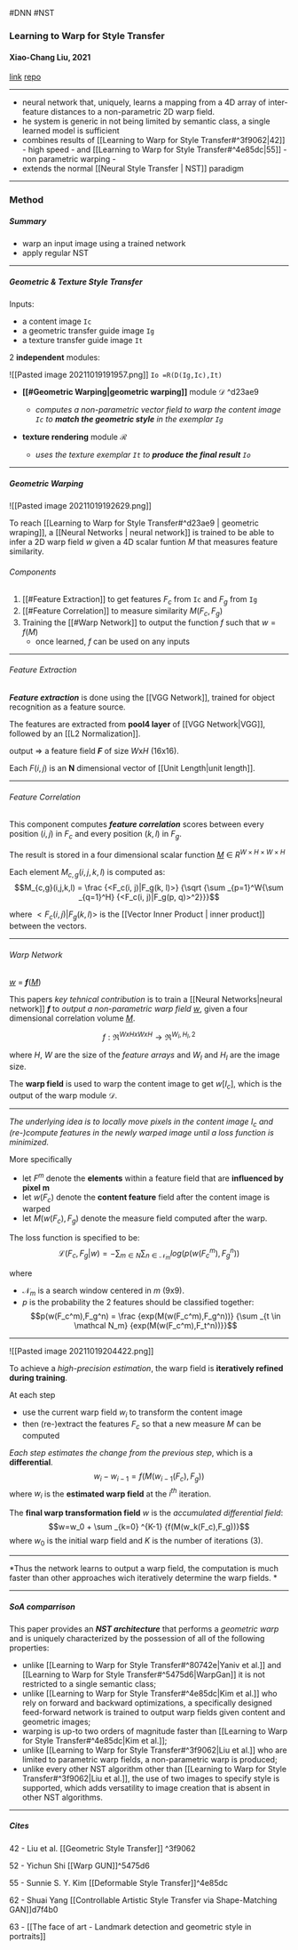 #DNN #NST

### Learning to Warp for Style Transfer
#### Xiao-Chang Liu, 2021

[link](https://openaccess.thecvf.com/content/CVPR2021/papers/Liu_Learning_To_Warp_for_Style_Transfer_CVPR_2021_paper.pdf)
[repo](https://github.com/xch-liu/learning-warp-st)

---

- neural network that, uniquely, learns a mapping from a 4D array of inter-feature distances to a non-parametric 2D warp field.
- he system is generic in not being limited by semantic class, a single learned model is sufficient
- combines results of [[Learning to Warp for Style Transfer#^3f9062|42]] - high speed - and [[Learning to Warp for Style Transfer#^4e85dc|55]] - non parametric warping -
- extends the normal [[Neural Style Transfer | NST]] paradigm

---


### Method

##### Summary

- warp an input image using a trained network
- apply regular NST

---

##### Geometric & Texture Style Transfer

Inputs:

- a content image `Ic`
- a geometric transfer guide image `Ig`
- a texture transfer guide image `It`

2 **independent** modules:

	
![[Pasted image 20211019191957.png]]
`Io =R(D(Ig,Ic),It)`

- **[[#Geometric Warping|geometric warping]]** module $\mathcal D$ ^d23ae9
	- *computes a non-parametric vector field to warp the content image `Ic` to **match the geometric style** in the exemplar `Ig`*

- **texture rendering** module $\mathcal R$
	- *uses the texture exemplar `It` to **produce the final result** `Io`*

---

##### Geometric Warping

![[Pasted image 20211019192629.png]]


To reach [[Learning to Warp for Style Transfer#^d23ae9 | geometric wraping]], a [[Neural Networks | neural network]] is trained to be able to infer a 2D warp field $w$ given a 4D scalar funtion $M$ that measures feature similarity.


###### Components
1. [[#Feature Extraction]] to get features $F_c$ from `Ic` and $F_g$ from `Ig`
2. [[#Feature Correlation]] to measure similarity $M(F_c, F_g)$
3. Training the [[#Warp Network]] to output the function $f$ such that $w=f(M)$
	- once learned, $f$ can be used on any inputs

---

###### Feature Extraction

***Feature extraction*** is done using the [[VGG Network]], trained for object recognition as a feature source.

The features are extracted from **pool4 layer** of [[VGG Network|VGG]], followed by an [[L2 Normalization]].

output => a feature field ***F*** of size *W*x*H* (16x16).

Each $F(i, j)$ is an **N** dimensional vector of [[Unit Length|unit length]].

---

###### Feature Correlation

This component computes ***feature correlation*** scores between every position $(i, j)$ in $F_c$ and every position $(k, l)$ in $F_g$.

The result is stored in a four dimensional scalar function <u>*M*</u> ∈ $R^{W×H×W×H}$

Each element $M_{c,g}(i,j,k,l)$ is computed as:
$$M_{c,g}(i,j,k,l) = \frac {<F_c(i, j)|F_g(k, l)>} {\sqrt {\sum _{p=1}^W{\sum _{q=1}^H} {<F_c(i, j)|F_g(p, q)>^2}}}$$ 

where $<F_c(i, j)|F_g(k, l)>$ is the [[Vector Inner Product | inner product]] between the vectors.


---

###### Warp Network

 <u>*w*</u> = ***f***(<u>*M*</u>) 

This papers *key tehnical contribution* is to train a [[Neural Networks|neural network]] ***f*** to *output a non-parametric warp field* <u>*w*</u>, given a four dimensional correlation volume <u>*M*</u>.

$$f:\mathfrak R^{WxHxWxH} \to \mathfrak R^{W_I,H_I,2}$$

where *H*, *W* are the size of the *feature arrays* and $W_I$ and $H_I$ are the image size.

The **warp field** is used to warp the content image to get $w[I_c]$, which is the output of the warp module $\mathcal D$.

---

*The underlying idea is to locally move pixels in the content image $I_c$ and (re-)compute features in the newly warped image until a loss function is minimized.*

More specifically
- let $F^m$ denote the **elements** within a feature field that are **influenced by pixel m**
- let $w(F_c)$ denote the **content feature** field after the content image is warped
- let $M(w(F_c),F_g)$ denote the measure field computed after the warp. 

The loss function is specified to be: 
$$\mathcal L(F_c,F_g|w) = - \sum _{m \in N} {\sum _{n \in \mathcal N_m} {log(p(w(F_c^m),F_g^n))}}$$

where
- $\mathcal N_m$ is a search window centered in $m$ (9x9).
- $p$ is the probability the 2 features should be classified together: 
$$p(w(F_c^m),F_g^n) = \frac {exp(M(w(F_c^m),F_g^n))} {\sum _{t \in \mathcal N_m} {exp(M(w(F_c^m),F_t^n))}}$$

---

![[Pasted image 20211019204422.png]]

To achieve a *high-precision estimation*, the warp field is **iteratively refined during training**. 

At each step
- use the current warp field $w_i$ to transform the content image
- then (re-)extract the features $F_c$ so that a new measure $M$ can be computed

*Each step estimates the change from the previous step*, which is a **differential**.
$$w_i - w_{i-1} = f(M(w_{i-1}(F_c), F_g))$$
where $w_i$ is the **estimated warp field** at the $i^{th}$ iteration.

The **final warp transformation field** $w$ is the *accumulated differential field*:
$$w=w_0 + \sum _{k=0} ^{K-1} {f(M(w_k(F_c),F_g))}$$
where $w_0$ is the initial warp field and $K$ is the number of iterations (3).

___

*Thus the network learns to output a warp field, the computation is much faster than other approaches wich iteratively determine the warp fields. *

---

##### SoA comparrison 

This paper provides an ***NST architecture*** that performs a *geometric warp* and is uniquely characterized by the possession of all of the following properties:
- unlike [[Learning to Warp for Style Transfer#^80742e|Yaniv et al.]] and [[Learning to Warp for Style Transfer#^5475d6|WarpGan]] it is not restricted to a single semantic class;
- unlike [[Learning to Warp for Style Transfer#^4e85dc|Kim et al.]] who rely on forward and backward optimizations, a specifically designed feed-forward network is trained to output warp fields given content and geometric images;
- warping is up-to two orders of magnitude faster than [[Learning to Warp for Style Transfer#^4e85dc|Kim et al.]];
- unlike [[Learning to Warp for Style Transfer#^3f9062|Liu et al.]] who are limited to parametric warp fields, a non-parametric warp is produced;
- unlike every other NST algorithm other than [[Learning to Warp for Style Transfer#^3f9062|Liu et al.]], the use of two images to specify style is supported, which adds versatility to image creation that is absent in other NST algorithms.



---


##### Cites
42 - Liu et al. [[Geometric Style Transfer]] ^3f9062

52 - Yichun Shi [[Warp GUN]]^5475d6

55 - Sunnie S. Y. Kim [[Deformable Style Transfer]]^4e85dc

62 - Shuai Yang [[Controllable Artistic Style Transfer via Shape-Matching GAN]]d7f4b0

63 - [[The face of art - Landmark detection and geometric style in portraits]]